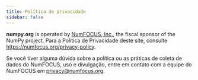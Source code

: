 ```yaml
---
title: Política de privacidade
sidebar: false
---
```


**numpy.org** is operated by [NumFOCUS, Inc.](https://numfocus.org), the fiscal sponsor of the NumPy project. Para a Política de Privacidade deste site, consulte https://numfocus.org/privacy-policy.

Se você tiver alguma dúvida sobre a política ou as práticas de coleta de dados do NumFOCUS, uso e divulgação, entre em contato com a equipe do NumFOCUS em privacy@numfocus.org.
